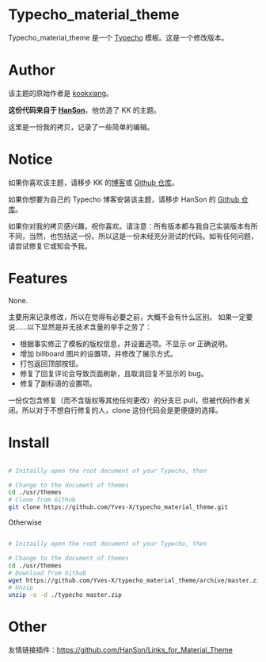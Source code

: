 # Typecho_material_theme

Typecho_material_theme 是一个 [Typecho](https://github.com/typecho/typecho) 模板。这是一个修改版本。


# Author

该主题的原始作者是 [kookxiang](https://ikk.me)。

**这份代码来自于 [HanSon](http://hanc.cc/)**，他仿造了 KK 的主题。

这里是一份我的拷贝，记录了一些简单的编辑。


# Notice

如果你喜欢该主题，请移步 KK 的[博客](https://ikk.me)或 [Github 仓库](https://github.com/kookxiang)。

如果你想要为自己的 Typecho 博客安装该主题，请移步 HanSon 的 [Github 仓库](https://github.com/Hanccc/typecho_material_theme)。

如果你对我的拷贝感兴趣，祝你喜欢。请注意：所有版本都与我自己实装版本有所不同，当然，也包括这一份。所以这是一份未经充分测试的代码。如有任何问题，请尝试修复它或知会予我。


# Features

None.

主要用来记录修改，所以在觉得有必要之前，大概不会有什么区别。
如果一定要说……以下显然是并无技术含量的举手之劳了：
- 根据事实修正了模板的版权信息，并设置选项。不显示 or 正确说明。
- 增加 billboard 图片的设置项，并修改了展示方式。
- 打包返回顶部按钮。
- 修复了回复评论会导致页面刷新，且取消回复不显示的 bug。
- 修复了副标语的设置项。

一份仅包含修复（而不含版权等其他任何更改）的分支已 pull，但被代码作者关闭。所以对于不想自行修复的人，clone 这份代码会是更便捷的选择。


# Install

```bash

# Initailly open the root document of your Typecho, then

# Change to the document of themes
cd ./usr/themes
# Clone from Github
git clone https://github.com/Yves-X/typecho_material_theme.git
```

Otherwise

```bash

# Initailly open the root document of your Typecho, then

# Change to the document of themes
cd ./usr/themes
# Download from Github
wget https://github.com/Yves-X/typecho_material_theme/archive/master.zip -O master.zip
# Unzip
unzip -o -d ./typecho master.zip
```

# Other

友情链接插件：https://github.com/HanSon/Links_for_Material_Theme